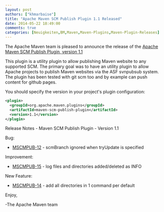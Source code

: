 ```yaml
---
layout: post
authors: ["khmarbaise"]
title: "Apache Maven SCM Publish Plugin 1.1 Released"
date: 2014-05-22 18:49:00
comments: true
categories: [Neuigkeiten,BM,Maven,Maven-Plugins,Maven-Plugin-Releases]
---
```

The Apache Maven team is pleased to announce the release of the 
[Apache Maven SCM Publish Plugin, version 1.1](https://maven.apache.org/plugins/maven-scm-publish-plugin/)

This plugin is a utility plugin to allow publishing Maven website to any 
supported SCM. The primary goal was to have an utility plugin to allow Apache 
projects to publish Maven websites via the ASF svnpubsub system. The plugin 
has been tested with git scm too and by example can push content for github 
pages.


You should specify the version in your project's plugin configuration:

```xml
<plugin>
  <groupId>org.apache.maven.plugins</groupId>
  <artifactId>maven-scm-publish-plugin</artifactId>
  <version>1.1</version>
</plugin>
```

<!-- more -->

Release Notes - Maven SCM Publish Plugin - Version 1.1

Bug:

 * [MSCMPUB-12](https://issues.apache.org/jira/browse/MSCMPUB-12) - scmBranch ignored when tryUpdate is specified

Improvement:

 * [MSCMPUB-15](https://issues.apache.org/jira/browse/MSCMPUB-15) - log files and directories added/deleted as INFO

New Feature:

 * [MSCMPUB-14](https://issues.apache.org/jira/browse/MSCMPUB-14) - add all directories in 1 command per default

Enjoy,

-The Apache Maven team

